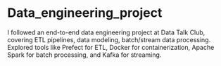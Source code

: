 # Data_engineering_project
I followed an end-to-end data engineering project at Data Talk Club, covering ETL pipelines, data modeling, batch/stream data processing. Explored tools like Prefect for ETL, Docker for containerization, Apache Spark for batch processing, and Kafka for streaming.
